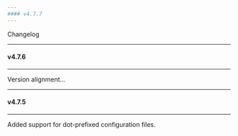 ```yaml
---
#### v4.7.7
---
```


Changelog

---
#### v4.7.6
---

Version alignment...

---
#### v4.7.5
---

Added support for dot-prefixed configuration files.
